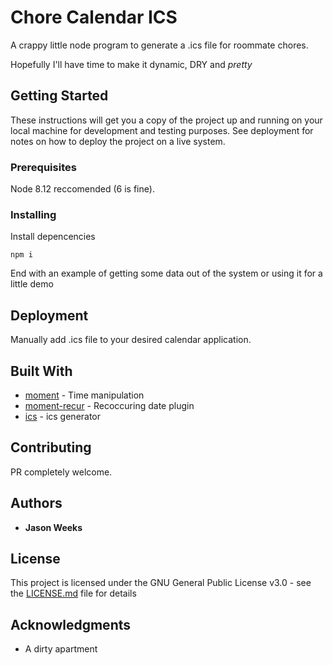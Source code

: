 # Chore Calendar ICS

A crappy little node program to generate a .ics file for roommate chores.

Hopefully I'll have time to make it dynamic, DRY and *pretty*

## Getting Started

These instructions will get you a copy of the project up and running on your local machine for development and testing purposes. See deployment for notes on how to deploy the project on a live system.

### Prerequisites

Node 8.12 reccomended (6 is fine).


### Installing

Install depencencies

```
npm i
```

End with an example of getting some data out of the system or using it for a little demo

## Deployment

Manually add .ics file to your desired calendar application.

## Built With

* [moment](https://momentjs.com/) - Time manipulation
* [moment-recur](https://github.com/c-trimm/moment-recur) - Recoccuring date plugin
* [ics](https://github.com/adamgibbons/ics) - ics generator

## Contributing

PR completely welcome.


## Authors

* **Jason Weeks**


## License

This project is licensed under the GNU General Public License v3.0 - see the [LICENSE.md](LICENSE.md) file for details

## Acknowledgments

* A dirty apartment
